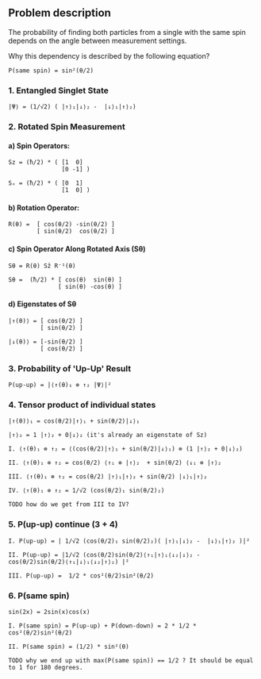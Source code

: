 

## Problem description

The probability of finding both particles from a single with the same spin depends on the angle between measurement settings.

Why this dependency is described by the following equation?

`P(same spin) = sin²(θ/2)`

### 1. Entangled Singlet State
```
|Ψ⟩ = (1/√2) ( |↑⟩₁|↓⟩₂ -  |↓⟩₁|↑⟩₂)
```
### 2. Rotated Spin Measurement

#### a) Spin Operators:
```
Sz = (ħ/2) * ( [1  0]
               [0 -1] )

Sₓ = (ħ/2) * ( [0  1]
               [1  0] )
```

#### b) Rotation Operator:
```
R(θ) =  [ cos(θ/2) -sin(θ/2) ]
        [ sin(θ/2)  cos(θ/2) ]
```

#### c) Spin Operator Along Rotated Axis (Sθ)
```
Sθ = R(θ) Sẑ R⁻¹(θ) 

Sθ =  (ħ/2) * [ cos(θ)  sin(θ) ]
              [ sin(θ) -cos(θ) ]
```
#### d) Eigenstates of Sθ
```
|↑(θ)⟩ = [ cos(θ/2) ]
         [ sin(θ/2) ]

|↓(θ)⟩ = [-sin(θ/2) ]
         [ cos(θ/2) ]  
```

### 3. Probability of 'Up-Up' Result
```
P(up-up) = |⟨↑(θ)₁ ⊗ ↑₂ |Ψ⟩|² 
```
### 4. Tensor product of individual states
```
|↑(θ)⟩₁ = cos(θ/2)|↑⟩₁ + sin(θ/2)|↓⟩₁

|↑⟩₂ = 1 |↑⟩₂ + 0|↓⟩₂ (it's already an eigenstate of Sz)

I. ⟨↑(θ)₁ ⊗ ↑₂ = ⟨(cos(θ/2)|↑⟩₁ + sin(θ/2)|↓⟩₁) ⊗ (1 |↑⟩₂ + 0|↓⟩₂)

II. ⟨↑(θ)₁ ⊗ ↑₂ = cos(θ/2) ⟨↑₁ ⊗ |↑⟩₂  + sin(θ/2) ⟨↓₁ ⊗ |↑⟩₂

III. ⟨↑(θ)₁ ⊗ ↑₂ = cos(θ/2) |↑⟩₁|↑⟩₂ + sin(θ/2) |↓⟩₁|↑⟩₂

IV. ⟨↑(θ)₁ ⊗ ↑₂ = 1/√2 (cos(θ/2)₁ sin(θ/2)₂)

TODO how do we get from III to IV?
```
### 5. P(up-up) continue (3 + 4)
```
I. P(up-up) = | 1/√2 (cos(θ/2)₁ sin(θ/2)₂)( |↑⟩₁|↓⟩₂ -  |↓⟩₁|↑⟩₂ )|²

II. P(up-up) = |1/√2 (cos(θ/2)sin(θ/2)⟨↑₁|↑⟩₁⟨↓₂|↓⟩₂ - cos(θ/2)sin(θ/2)⟨↑₁|↓⟩₁⟨↓₂|↑⟩₂) |²

III. P(up-up) =  1/2 * cos²(θ/2)sin²(θ/2)

```
### 6. P(same spin)
```
sin(2x) = 2sin(x)cos(x)

I. P(same spin) = P(up-up) + P(down-down) = 2 * 1/2 * cos²(θ/2)sin²(θ/2)

II. P(same spin) = (1/2) * sin²(θ)

TODO why we end up with max(P(same spin)) == 1/2 ? It should be equal to 1 for 180 degrees.
```